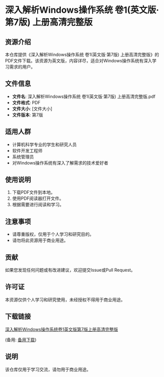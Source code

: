 # 深入解析Windows操作系统 卷1(英文版·第7版) 上册高清完整版

## 资源介绍

本仓库提供《深入解析Windows操作系统 卷1(英文版·第7版) 上册高清完整版》的PDF文件下载。该资源为英文版，内容详尽，适合对Windows操作系统有深入学习需求的用户。

## 文件信息

- **文件名**: 深入解析Windows操作系统 卷1(英文版·第7版) 上册高清完整版.pdf
- **文件格式**: PDF
- **文件大小**: [文件大小]
- **文件版本**: 第7版

## 适用人群

- 计算机科学专业的学生和研究人员
- 软件开发工程师
- 系统管理员
- 对Windows操作系统有深入了解需求的技术爱好者

## 使用说明

1. 下载PDF文件到本地。
2. 使用PDF阅读器打开文件。
3. 根据需要进行阅读和学习。

## 注意事项

- 请尊重版权，仅用于个人学习和研究目的。
- 请勿将此资源用于商业用途。

## 贡献

如果您发现任何问题或有改进建议，欢迎提交Issue或Pull Request。

## 许可证

本资源仅供个人学习和研究使用，未经授权不得用于商业用途。

## 下载链接
[深入解析Windows操作系统卷1英文版第7版上册高清完整版](https://pan.quark.cn/s/c25c101f4f5c) 

(备用: [备用下载](https://pan.baidu.com/s/1dF1vxA2XKF4yp4xl2xv2XA?pwd=1234))

## 说明

该仓库仅用于学习交流，请勿用于商业用途。
